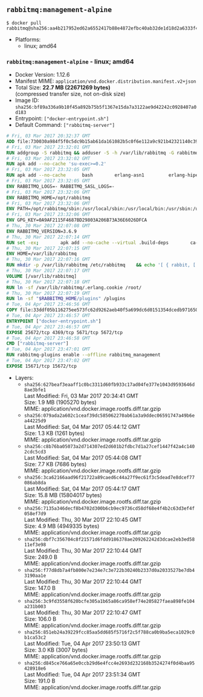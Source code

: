 ## `rabbitmq:management-alpine`

```console
$ docker pull rabbitmq@sha256:aa4b217952ed62a6552417b88e4872efbc40ab32de1d18d2a6333f415a2a8282
```

-	Platforms:
	-	linux; amd64

### `rabbitmq:management-alpine` - linux; amd64

-	Docker Version: 1.12.6
-	Manifest MIME: `application/vnd.docker.distribution.manifest.v2+json`
-	Total Size: **22.7 MB (22671269 bytes)**  
	(compressed transfer size, not on-disk size)
-	Image ID: `sha256:bf89a336a9b10f45a892b75b5f1367e15da7a3122ae9d42242c0928407a0d183`
-	Entrypoint: `["docker-entrypoint.sh"]`
-	Default Command: `["rabbitmq-server"]`

```dockerfile
# Fri, 03 Mar 2017 20:32:37 GMT
ADD file:730030a984f5f0c5dc9b15ab61da161082b5c0f6e112a9c921b42321140c3927 in / 
# Fri, 03 Mar 2017 23:32:01 GMT
RUN addgroup -S rabbitmq && adduser -S -h /var/lib/rabbitmq -G rabbitmq rabbitmq
# Fri, 03 Mar 2017 23:32:02 GMT
RUN apk add --no-cache 'su-exec>=0.2'
# Fri, 03 Mar 2017 23:32:05 GMT
RUN apk add --no-cache 		bash 		erlang-asn1 		erlang-hipe 		erlang-crypto 		erlang-eldap 		erlang-inets 		erlang-mnesia 		erlang 		erlang-os-mon 		erlang-public-key 		erlang-sasl 		erlang-ssl 		erlang-syntax-tools 		erlang-xmerl
# Fri, 03 Mar 2017 23:32:05 GMT
ENV RABBITMQ_LOGS=- RABBITMQ_SASL_LOGS=-
# Fri, 03 Mar 2017 23:32:06 GMT
ENV RABBITMQ_HOME=/opt/rabbitmq
# Fri, 03 Mar 2017 23:32:06 GMT
ENV PATH=/opt/rabbitmq/sbin:/usr/local/sbin:/usr/local/bin:/usr/sbin:/usr/bin:/sbin:/bin
# Fri, 03 Mar 2017 23:32:06 GMT
ENV GPG_KEY=0A9AF2115F4687BD29803A206B73A36E6026DFCA
# Thu, 30 Mar 2017 22:07:08 GMT
ENV RABBITMQ_VERSION=3.6.9
# Thu, 30 Mar 2017 22:07:14 GMT
RUN set -ex; 		apk add --no-cache --virtual .build-deps 		ca-certificates 		gnupg 		libressl 		tar 		xz 	; 		wget -O rabbitmq-server.tar.xz "https://www.rabbitmq.com/releases/rabbitmq-server/v${RABBITMQ_VERSION}/rabbitmq-server-generic-unix-${RABBITMQ_VERSION}.tar.xz"; 	wget -O rabbitmq-server.tar.xz.asc "https://www.rabbitmq.com/releases/rabbitmq-server/v${RABBITMQ_VERSION}/rabbitmq-server-generic-unix-${RABBITMQ_VERSION}.tar.xz.asc"; 		export GNUPGHOME="$(mktemp -d)"; 	gpg --keyserver ha.pool.sks-keyservers.net --recv-keys "$GPG_KEY"; 	gpg --batch --verify rabbitmq-server.tar.xz.asc rabbitmq-server.tar.xz; 	rm -r "$GNUPGHOME" rabbitmq-server.tar.xz.asc; 		mkdir -p "$RABBITMQ_HOME"; 	tar 		--extract 		--verbose 		--file rabbitmq-server.tar.xz 		--directory "$RABBITMQ_HOME" 		--strip-components 1 	; 	rm rabbitmq-server.tar.xz; 		grep -qE '^SYS_PREFIX=\$\{RABBITMQ_HOME\}$' "$RABBITMQ_HOME/sbin/rabbitmq-defaults"; 	sed -ri 's!^(SYS_PREFIX=).*$!\1!g' "$RABBITMQ_HOME/sbin/rabbitmq-defaults"; 	grep -qE '^SYS_PREFIX=$' "$RABBITMQ_HOME/sbin/rabbitmq-defaults"; 		apk del .build-deps
# Thu, 30 Mar 2017 22:07:15 GMT
ENV HOME=/var/lib/rabbitmq
# Thu, 30 Mar 2017 22:07:16 GMT
RUN mkdir -p /var/lib/rabbitmq /etc/rabbitmq 	&& echo '[ { rabbit, [ { loopback_users, [ ] } ] } ].' > /etc/rabbitmq/rabbitmq.config 	&& chown -R rabbitmq:rabbitmq /var/lib/rabbitmq /etc/rabbitmq 	&& chmod -R 777 /var/lib/rabbitmq /etc/rabbitmq
# Thu, 30 Mar 2017 22:07:17 GMT
VOLUME [/var/lib/rabbitmq]
# Thu, 30 Mar 2017 22:07:18 GMT
RUN ln -sf /var/lib/rabbitmq/.erlang.cookie /root/
# Thu, 30 Mar 2017 22:07:19 GMT
RUN ln -sf "$RABBITMQ_HOME/plugins" /plugins
# Tue, 04 Apr 2017 23:46:56 GMT
COPY file:33ddf05b116275ee573fc62d9262aeb40f5a699dc6d0151354dcedb97165084a in /usr/local/bin/ 
# Tue, 04 Apr 2017 23:46:57 GMT
ENTRYPOINT ["docker-entrypoint.sh"]
# Tue, 04 Apr 2017 23:46:57 GMT
EXPOSE 25672/tcp 4369/tcp 5671/tcp 5672/tcp
# Tue, 04 Apr 2017 23:46:58 GMT
CMD ["rabbitmq-server"]
# Tue, 04 Apr 2017 23:47:01 GMT
RUN rabbitmq-plugins enable --offline rabbitmq_management
# Tue, 04 Apr 2017 23:47:02 GMT
EXPOSE 15671/tcp 15672/tcp
```

-	Layers:
	-	`sha256:627beaf3eaaff1c0bc3311d60fb933c17ad04fe377e1043d9593646d8ae3bfe1`  
		Last Modified: Fri, 03 Mar 2017 20:34:41 GMT  
		Size: 1.9 MB (1905270 bytes)  
		MIME: application/vnd.docker.image.rootfs.diff.tar.gzip
	-	`sha256:079ada2a602c1ceaf39dc585062270ab61a3a9ddec06591747a49b6ea44225d9`  
		Last Modified: Sat, 04 Mar 2017 05:44:12 GMT  
		Size: 1.3 KB (1261 bytes)  
		MIME: application/vnd.docker.image.rootfs.diff.tar.gzip
	-	`sha256:c8b76ba05073a2d714307ed2d601b2fdbc7d1a27cef1447f42a4c1402cdc5cd3`  
		Last Modified: Sat, 04 Mar 2017 05:44:08 GMT  
		Size: 7.7 KB (7686 bytes)  
		MIME: application/vnd.docker.image.rootfs.diff.tar.gzip
	-	`sha256:3ca62166aad96f21722a89caed6c44a27f9ec61f3c5dead7e8dcef77086ab8da`  
		Last Modified: Sat, 04 Mar 2017 05:44:17 GMT  
		Size: 15.8 MB (15804017 bytes)  
		MIME: application/vnd.docker.image.rootfs.diff.tar.gzip
	-	`sha256:7135a346decf8b4702d300b6cb9ec9736cd58df68e4f4b2c63d3ef4f058ef7d9`  
		Last Modified: Thu, 30 Mar 2017 22:10:45 GMT  
		Size: 4.9 MB (4949335 bytes)  
		MIME: application/vnd.docker.image.rootfs.diff.tar.gzip
	-	`sha256:dbf7c356704c8f21571d6fdd9186378ae209262242d3dcae2eb3ed5811ef3e98`  
		Last Modified: Thu, 30 Mar 2017 22:10:44 GMT  
		Size: 249.0 B  
		MIME: application/vnd.docker.image.rootfs.diff.tar.gzip
	-	`sha256:f77d8db7a4fb800e7e234e7c3e722b30240b2337d0a2033527be7db43190aa1e`  
		Last Modified: Thu, 30 Mar 2017 22:10:44 GMT  
		Size: 147.0 B  
		MIME: application/vnd.docker.image.rootfs.diff.tar.gzip
	-	`sha256:3c9fd3558f620bcfe305a1b65a86ca958ef74e205827faea898fe104a231b003`  
		Last Modified: Thu, 30 Mar 2017 22:10:47 GMT  
		Size: 106.0 B  
		MIME: application/vnd.docker.image.rootfs.diff.tar.gzip
	-	`sha256:851eb24a39229fcc85aa5dd685f5716f2c5f788ca0b9ba5eca1029c0b1ca53c2`  
		Last Modified: Tue, 04 Apr 2017 23:50:13 GMT  
		Size: 3.0 KB (3007 bytes)  
		MIME: application/vnd.docker.image.rootfs.diff.tar.gzip
	-	`sha256:d845ce766a65e0ccb29d6e4fcc4e2693d232168b3524274f0d4baa95428918e6`  
		Last Modified: Tue, 04 Apr 2017 23:51:34 GMT  
		Size: 191.0 B  
		MIME: application/vnd.docker.image.rootfs.diff.tar.gzip

